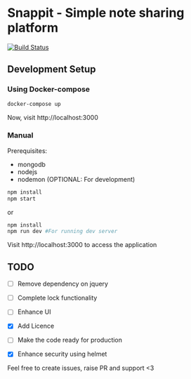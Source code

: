 # Snappit - Simple note sharing platform

[![Build Status](https://travis-ci.org/kmjayadeep/snappit.svg?branch=dev)](https://travis-ci.org/kmjayadeep/snappit)

## Development Setup

### Using Docker-compose

```bash
docker-compose up
```

Now, visit http://localhost:3000

### Manual

Prerequisites:
- mongodb
- nodejs
- nodemon (OPTIONAL: For development)

```bash
npm install
npm start
```

or

```bash
npm install
npm run dev #For running dev server
```

Visit http://localhost:3000 to access the application

## TODO
- [ ] Remove dependency on jquery
- [ ] Complete lock functionality
- [ ] Enhance UI
- [x] Add Licence
- [ ] Make the code ready for production
- [x] Enhance security using helmet


Feel free to create issues, raise PR and support <3
